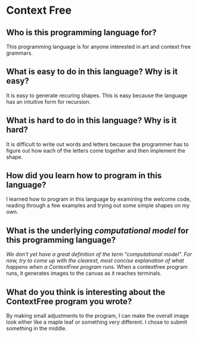 # Context Free

##  Who is this programming language for?
This programming language is for anyone interested in art and context free grammars.

## What is easy to do in this language? Why is it easy?
It is easy to generate recuring shapes.
This is easy because the language has an intuitive form for recursion.

## What is hard to do in this language? Why is it hard?
It is difficult to write out words and letters because the programmer has to figure out how each of the letters come together and then implement the shape. 

## How did you learn how to program in this language?
I learned how to program in this language by examining the welcome code, reading through a few examples and trying out some simple shapes on my own.

## What is the underlying _computational model_ for this programming language? 
_We don't yet have a great definition of the term "computational model". 
For now, try to come up with the clearest, most concise explanation of what 
happens when a ContextFree program runs._
When a contextfree program runs, it generates images to the canvas as it reaches terminals.

## What do you think is interesting about the ContextFree program you wrote?
By making small adjustments to the program, I can make the overall image look either like a maple leaf or something very different. I chose to submit something in the middle.

